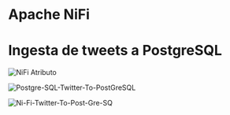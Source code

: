 # Apache NiFi

# Ingesta de tweets a PostgreSQL




![NiFi Atributo](https://i.ibb.co/4j2mTLx/Ni-Fi-Atributo.jpg)


![Postgre-SQL-Twitter-To-PostGreSQL](https://i.ibb.co/1qhzy8g/Postgre-SQL-Twitter-To-Post-Gre-SQL.jpg)

![Ni-Fi-Twitter-To-Post-Gre-SQ](https://i.ibb.co/5hTtPLX/Ni-Fi-Twitter-To-Post-Gre-SQL.jpg)
